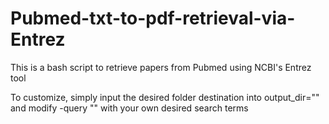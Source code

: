 # Pubmed-txt-to-pdf-retrieval-via-Entrez
This is a bash script to retrieve papers from Pubmed using NCBI's Entrez tool

To customize, simply input the desired folder destination into output_dir=""  and modify -query "" with your own desired search terms

